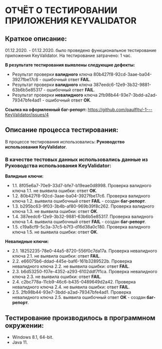 # **ОТЧЁТ О ТЕСТИРОВАНИИ ПРИЛОЖЕНИЯ KEYVALIDATOR**

## **Краткое описание:**

01.12.2020. - 01.12.2020. было проведено функциональное тестирование приложения KeyValidator.
На тестирование затрачено: 1 час.

**В результате тестирования выявлены следующие дефекты:**
* Результат проверки **валидного** ключа 80b427f8-92cd-3aae-ba04-3927fbe17c6 - ошибочный ответ **FAIL**.
* Результат проверки **валидного** ключа 387eedc6-12e9-3b32-9881-63b6b5e85317 - ошибочный ответ **FAIL**.
* Результат проверки **невалидного** ключа 2fb98b44-93e7-3bdd-a2ad-79347bfe4ad1 - ошибочный ответ **OK**.

**Ссылка на оформленный баг-репорт:** https://github.com/paulfltv/-1---KeyValidator/issues/4

## **Описание процесса тестирования:**

В процессе тестирования использовались: **Руководство использования KeyValidator**.

### **В качестве тестовых данных использовались данные из Руководства использования KeyValidator:**

**Валидные ключи:**
* 1.1. 8f05e6a7-70e9-33d7-bfe7-b19eae0d8998.
Проверка валидного ключа 1.1. не выявила ошибки: ответ **OK**.
* 1.2. 80b427f8-92cd-3aae-ba04-3927fbe17c6.
Проверка валидного ключа 1.2. выявила ошибочный ответ **FAIL** - создан **баг-репорт**.
* 1.3. b295bc63-9f03-3b4b-af80-969b39f8c262.
Проверка валидного ключа 1.3. не выявила ошибки: ответ **OK**. 
* 1.4. 387eedc6-12e9-3b32-9881-63b6b5e85317.
Проверка валидного ключа 1.4. выявила ошибочный ответ **FAIL** - создан **баг-репорт**.
* 1.5. c19a8cf9-5c3a-37c5-b7f3-d16d38a0c180.
Проверка валидного ключа 1.5. не выявила ошибки: ответ **OK**.

**Невалидные ключи:**
* 2.1. 18252235-78e0-44a5-8720-556f0c7da17a.
Проверка невалидного ключа 2.1. не выявила ошибки: ответ **FAIL**.
* 2.2. e66075b6-ddad-445e-baf6-161b3289522b.
Проверка невалидного ключа 2.2. не выявила ошибки: ответ **FAIL**.
* 2.3. b6d53250-f07e-4352-a293-6102ddf7f1ca.
Проверка невалидного ключа 2.3. не выявила ошибки: ответ **FAIL**.
* 2.4. c2bc778a-11cb9-46c6-b435-0489649d2a42.
Проверка невалидного ключа 2.4. не выявила ошибки: ответ **FAIL**.
* 2.5. 2fb98b44-93e7-3bdd-a2ad-79347bfe4ad1.
Проверка невалидного ключа 2.5. выявила ошибочный ответ **OK** - создан **баг-репорт**.

## **Тестирование производилось в программном окружении:**
* Windows 8.1, 64-bit.
* Java 11.